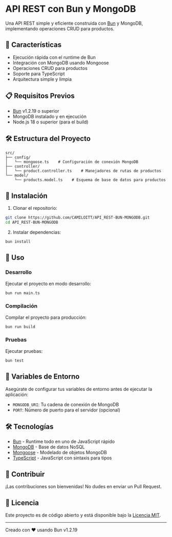 # API REST con Bun y MongoDB

Una API REST simple y eficiente construida con [Bun](https://bun.sh) y MongoDB, implementando operaciones CRUD para productos.

## 🚀 Características

- Ejecución rápida con el runtime de Bun
- Integración con MongoDB usando Mongoose
- Operaciones CRUD para productos
- Soporte para TypeScript
- Arquitectura simple y limpia

## 📋 Requisitos Previos

- [Bun](https://bun.sh) v1.2.19 o superior
- MongoDB instalado y en ejecución
- Node.js 18 o superior (para el build)

## 🛠️ Estructura del Proyecto

```
src/
├── config/
│   └── mongoose.ts    # Configuración de conexión MongoDB
├── controller/
│   └── product.controller.ts    # Manejadores de rutas de productos
└── model/
    └── products.model.ts    # Esquema de base de datos para productos
```

## 🔧 Instalación

1. Clonar el repositorio:

```bash
git clone https://github.com/CAMILOITT/API_REST-BUN-MONGODB.git
cd API_REST-BUN-MONGODB
```

2. Instalar dependencias:

```bash
bun install
```

## 🚀 Uso

### Desarrollo

Ejecutar el proyecto en modo desarrollo:

```bash
bun run main.ts
```

### Compilación

Compilar el proyecto para producción:

```bash
bun run build
```

### Pruebas

Ejecutar pruebas:

```bash
bun test
```

## 🔧 Variables de Entorno

Asegúrate de configurar tus variables de entorno antes de ejecutar la aplicación:

- `MONGODB_URI`: Tu cadena de conexión de MongoDB
- `PORT`: Número de puerto para el servidor (opcional)

## 🛠️ Tecnologías

- [Bun](https://bun.sh) - Runtime todo en uno de JavaScript rápido
- [MongoDB](https://www.mongodb.com/) - Base de datos NoSQL
- [Mongoose](https://mongoosejs.com/) - Modelado de objetos MongoDB
- [TypeScript](https://www.typescriptlang.org/) - JavaScript con sintaxis para tipos

## 👥 Contribuir

¡Las contribuciones son bienvenidas! No dudes en enviar un Pull Request.

## 📄 Licencia

Este proyecto es de código abierto y está disponible bajo la [Licencia MIT](LICENSE).

---

Creado con ❤️ usando Bun v1.2.19
